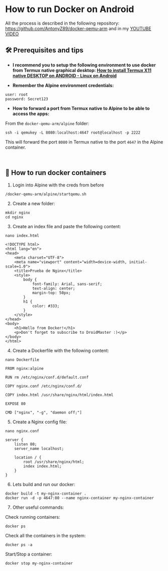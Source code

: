 # How to run Docker on Android

All the process is described in the following repository: https://github.com/AntonyZ89/docker-qemu-arm and in my [YOUTUBE VIDEO](https://youtu.be/vSUZ1xEhHfo?feature=shared)

## 🛠️ Prerequisites and tips

* **I recommend you to setup the following environment to use docker from Termux native graphical desktop: [How to install Termux X11 native DESKTOP on ANDROID - Linux on Android
](https://youtu.be/rq85dxMb7e4?feature=shared)**

* **Remember the Alpine environment credentials:** 
```
user: root
password: Secret123
```

* **How to forward a port from Termux native to Alpine to be able to access the apps:** 

From the `docker-qemu-arm/alpine` folder: 
```
ssh -i qemukey -L 8080:localhost:4647 root@localhost -p 2222
```

This will forward the port `8080` in Termux native to the port `4647` in the Alpine container.

<br>

## 🐋 How to run docker containers

1. Login into Alpine with the creds from before
```
/docker-qemu-arm/alpine/startqemu.sh
```

2. Create a new folder: 
```
mkdir nginx
cd nginx
```

3. Create an index file and paste the following content: 
```
nano index.html
``` 
```
<!DOCTYPE html>
<html lang="en">
<head>
    <meta charset="UTF-8">
    <meta name="viewport" content="width=device-width, initial-scale=1.0">
    <title>Prueba de Nginx</title>
    <style>
        body {
            font-family: Arial, sans-serif;
            text-align: center;
            margin-top: 50px;
        }
        h1 {
            color: #333;
        }
    </style>
</head>
<body>
    <h1>Hello from Docker!</h1>
    <p>Don't forget to subscribe to DroidMaster :)</p>
</body>
</html>
```

4. Create a Dockerfile with the following content: 
```
nano Dockerfile
```
```
FROM nginx:alpine

RUN rm /etc/nginx/conf.d/default.conf

COPY nginx.conf /etc/nginx/conf.d/

COPY index.html /usr/share/nginx/html/index.html

EXPOSE 80

CMD ["nginx", "-g", "daemon off;"]
```

5. Create a Nginx config file: 
```
nano nginx.conf
```
```
server {
    listen 80;
    server_name localhost;

    location / {
        root /usr/share/nginx/html;
        index index.html;
    }
}
```

6. Lets build and run our docker: 
```
docker build -t my-nginx-container .
docker run -d -p 4647:80 --name nginx-container my-nginx-container
```

7. Other useful commands: 

Check running containers: 
```
docker ps
```
Check all the containers in the system: 
```
docker ps -a
```
Start/Stop a container: 
```
docker stop my-nginx-container
```